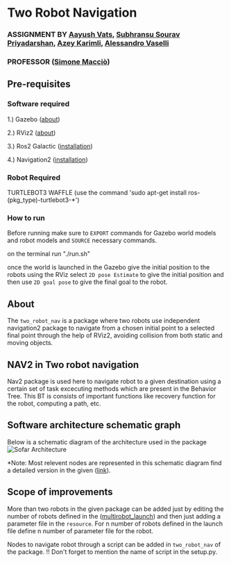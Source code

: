 # Two Robot Navigation
### ASSIGNMENT BY [Aayush Vats](https://github.com/aayush11101998), [Subhransu Sourav Priyadarshan](https://github.com/subhransu10), [Azey Karimli](https://github.com/azaykarimli), [Alessandro Vaselli](https://github.com/Jellyfishh97)
### PROFESSOR ([Simone Macciò](https://github.com/SimoneMacci0))
## Pre-requisites
### Software required
1.) Gazebo ([about](https://gazebosim.org/home))

2.) RViz2 ([about](https://turtlebot.github.io/turtlebot4-user-manual/software/rviz.html#rviz2))

3.) Ros2 Galactic ([installation](http://docs.ros.org.ros.informatik.uni-freiburg.de/en/galactic/Installation.html))

4.) Navigation2 ([installation](https://navigation.ros.org/build_instructions/index.html))

### Robot Required
TURTLEBOT3 WAFFLE (use the command 'sudo apt-get install ros-(pkg_type)-turtlebot3-*')

### How to run
Before running make sure to `EXPORT` commands for Gazebo world models and robot models and `SOURCE` necessary commands.

on the terminal run "./run.sh" 

once the world is launched in the Gazebo give the initial position to the robots using the RViz select `2D pose Estimate` to give the initial position and then use `2D goal pose` to give the final goal to the robot.

## About
The `two_robot_nav` is a package where two robots use independent navigation2 package to navigate from a chosen initial point to a selected final point through the help of RViz2, avoiding collision from both static and moving objects.

## NAV2 in Two robot navigation
Nav2 package is used here to navigate robot to a given destination using a certain set of task excecuting methods which are present in the Behavior Tree. This BT is consists of important functions like recovery function for the robot, computing a path, etc.

## Software architecture schematic graph
Below is a schematic diagram of the architecture used in the package
![Sofar Architecture](https://user-images.githubusercontent.com/91724060/200576766-b559e397-6a43-48f4-a3e9-e79408b72f97.png)


*Note: Most relevent nodes are represented in this schematic diagram find a detailed version in the given ([link](https://github.com/aayush11101998/Sofar_assignment/blob/master/rosgraph.png)).

## Scope of improvements
More than two robots in the given package can be added just by editing the number of robots defined in the ([multirobot_launch](https://github.com/aayush11101998/Sofar_assignment/blob/master/src/two_robot_nav/launch/multirobot_launch.py)) and then just adding a parameter file in the `resource`. For n number of robots defined in the launch file define n number of parameter file for the robot.

Nodes to navigate robot through a script can be added in `two_robot_nav` of the package. 
!! Don't forget to mention the name of script in the setup.py.
 
